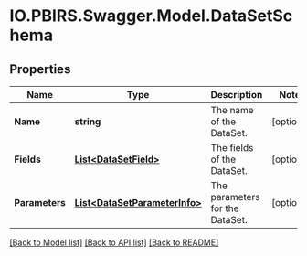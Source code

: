 # IO.PBIRS.Swagger.Model.DataSetSchema
## Properties

Name | Type | Description | Notes
------------ | ------------- | ------------- | -------------
**Name** | **string** | The name of the DataSet. | [optional] 
**Fields** | [**List&lt;DataSetField&gt;**](DataSetField.md) | The fields of the DataSet. | [optional] 
**Parameters** | [**List&lt;DataSetParameterInfo&gt;**](DataSetParameterInfo.md) | The parameters for the DataSet. | [optional] 

[[Back to Model list]](../README.md#documentation-for-models) [[Back to API list]](../README.md#documentation-for-api-endpoints) [[Back to README]](../README.md)


